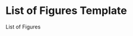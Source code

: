 # List of Figures Template

<!-- Usage: Add this file as `list_of_figures.md` if your paper includes multiple figures and the style or institution requires a list. Optional for most short papers. -->

List of Figures

<!-- List all figures and their page numbers here. -->
